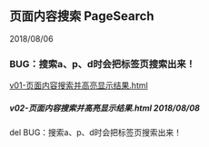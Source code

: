## 页面内容搜索 PageSearch


2018/08/06
### BUG：搜索a、p、d时会把标签页搜索出来！
[v01-页面内容搜索并高亮显示结果.html](https://renzhezhilu.github.io/Blog/javaScript/PageSearch/v1-%E9%A1%B5%E9%9D%A2%E5%86%85%E5%AE%B9%E6%90%9C%E7%B4%A2%E5%B9%B6%E9%AB%98%E4%BA%AE%E6%98%BE%E7%A4%BA%E7%BB%93%E6%9E%9C.html) 

##### v02-页面内容搜索并高亮显示结果.html 2018/08/08
del BUG：搜索a、p、d时会把标签页搜索出来！
